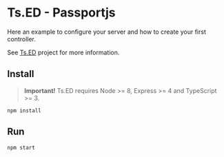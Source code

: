 # Ts.ED - Passportjs

Here an example to configure your server and how to create your first controller.

See [Ts.ED](https://tsed.io) project for more information.

## Install

> **Important!** Ts.ED requires Node >= 8, Express >= 4 and TypeScript >= 3.

```batch
npm install
```

## Run
```
npm start
```
